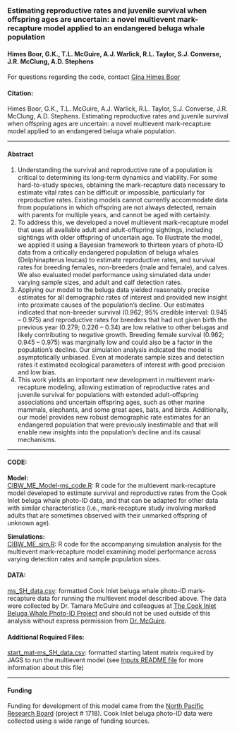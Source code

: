 
<!-- README.md is generated from README.Rmd. Please edit that file -->

### Estimating reproductive rates and juvenile survival when offspring ages are uncertain: a novel multievent mark-recapture model applied to an endangered beluga whale population

#### Himes Boor, G.K., T.L. McGuire, A.J. Warlick, R.L. Taylor, S.J. Converse, J.R. McClung, A.D. Stephens

For questions regarding the code, contact [Gina Himes
Boor](mailto:gkhimesboor@montana.edu)

#### Citation:

Himes Boor, G.K., T.L. McGuire, A.J. Warlick, R.L. Taylor, S.J.
Converse, J.R. McClung, A.D. Stephens. Estimating reproductive rates and
juvenile survival when offspring ages are uncertain: a novel multievent
mark-recapture model applied to an endangered beluga whale population.

------------------------------------------------------------------------

#### Abstract

1.  Understanding the survival and reproductive rate of a population is
    critical to determining its long-term dynamics and viability. For
    some hard-to-study species, obtaining the mark-recapture data
    necessary to estimate vital rates can be difficult or impossible,
    particularly for reproductive rates. Existing models cannot
    currently accommodate data from populations in which offspring are
    not always detected, remain with parents for multiple years, and
    cannot be aged with certainty.
2.  To address this, we developed a novel multievent mark-recapture
    model that uses all available adult and adult-offspring sightings,
    including sightings with older offspring of uncertain age. To
    illustrate the model, we applied it using a Bayesian framework to
    thirteen years of photo-ID data from a critically endangered
    population of beluga whales (Delphinapterus leucas) to estimate
    reproductive rates, and survival rates for breeding females,
    non-breeders (male and female), and calves. We also evaluated model
    performance using simulated data under varying sample sizes, and
    adult and calf detection rates.
3.  Applying our model to the beluga data yielded reasonably precise
    estimates for all demographic rates of interest and provided new
    insight into proximate causes of the population’s decline. Our
    estimates indicated that non-breeder survival (0.962; 95% credible
    interval: 0.945 – 0.975) and reproductive rates for breeders that
    had not given birth the previous year (0.279; 0.226 – 0.34) are low
    relative to other belugas and likely contributing to negative
    growth. Breeding female survival (0.962; 0.945 – 0.975) was
    marginally low and could also be a factor in the population’s
    decline. Our simulation analysis indicated the model is
    asymptotically unbiased. Even at moderate sample sizes and detection
    rates it estimated ecological parameters of interest with good
    precision and low bias.
4.  This work yields an important new development in multievent
    mark-recapture modeling, allowing estimation of reproductive rates
    and juvenile survival for populations with extended adult-offspring
    associations and uncertain offspring ages, such as other marine
    mammals, elephants, and some great apes, bats, and birds.
    Additionally, our model provides new robust demographic rate
    estimates for an endangered population that were previously
    inestimable and that will enable new insights into the population’s
    decline and its causal mechanisms.

------------------------------------------------------------------------

#### CODE:

**Model:**  
[CIBW\_ME\_Model-ms\_code.R](scripts/CIBW_ME_Model-ms_code.R): R code
for the multievent mark-recapture model developed to estimate survival
and reproductive rates from the Cook Inlet beluga whale photo-ID data,
and that can be adapted for other data with similar characteristics
(i.e., mark-recapture study involving marked adults that are sometimes
observed with their unmarked offspring of unknown age).

**Simulations:**  
[CIBW\_ME\_sim.R](scripts/CIBW_ME_sim.R): R code for the accompanying
simulation analysis for the multievent mark-recapture model examining
model performance across varying detection rates and sample population
sizes.

#### DATA:

[ms\_SH\_data.csv](inputs/ms_SH_data.csv): formatted Cook Inlet beluga
whale photo-ID mark-recapture data for running the multievent model
described above. The data were collected by Dr. Tamara McGuire and
colleagues at [The Cook Inlet Beluga Whale Photo-ID
Project](https://www.cookinletbelugas.com/) and should not be used
outside of this analysis without express permission from
[Dr. McGuire](mailto:tamaracookinletbeluga@gmail.com).

#### Additional Required Files:

[start\_mat-ms\_SH\_data.csv](inputs/start_mat-ms_SH_data.csv):
formatted starting latent matrix required by JAGS to run the multievent
model (see [Inputs README file](inputs/README.md) for more information
about this file)

------------------------------------------------------------------------

#### Funding

Funding for development of this model came from the [North Pacific
Research Board](https://www.nprb.org/) (project \# 1718). Cook Inlet
beluga photo-ID data were collected using a wide range of funding
sources.
